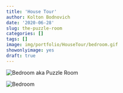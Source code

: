 ```yaml
---
title: 'House Tour'
author: Kolton Bodnovich
date: '2020-06-28'
slug: the-puzzle-room
categories: []
tags: []
image: img/portfolio/HouseTour/bedroom.gif
showonlyimage: yes
draft: true
---
```


![Bedroom aka Puzzle Room](/portfolio/HouseTour_files/housetour_cover.jpg)

![Bedroom](/portfolio/HouseTour_files/bedroom.gif)